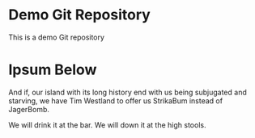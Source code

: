 # Demo Git Repository

This is a demo Git repository


# Ipsum Below

And if, our island with its long history end with us being subjugated and starving, we have Tim Westland to offer us StrikaBum instead of JagerBomb.

We will drink it at the bar. We will down it at the high stools.
